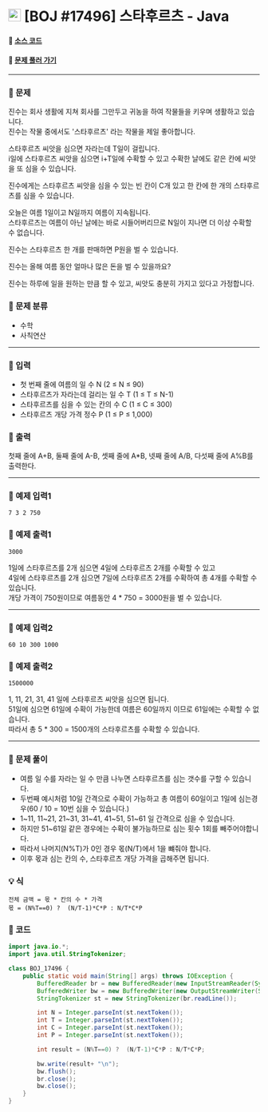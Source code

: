  # <img src="https://d2gd6pc034wcta.cloudfront.net/tier/1-a.svg" width="25" height="25"> [BOJ #17496]  스타후르츠 - Java 
#### :link: [소스 코드](https://github.com/nexusgh12/Algorithm/tree/main/BaekjoonOnlineJudge/BOJ_17496/BOJ_17496.java)  
#### :link: [문제 풀러 가기](https://www.acmicpc.net/problem/17496)

***
### :seedling: 문제
진수는 회사 생활에 지쳐 회사를 그만두고 귀농을 하여 작물들을 키우며 생활하고 있습니다.  
진수는 작물 중에서도 '스타후르츠' 라는 작물을 제일 좋아합니다.  

스타후르츠 씨앗을 심으면 자라는데 T일이 걸립니다.  
i일에 스타후르츠 씨앗을 심으면 i+T일에 수확할 수 있고 수확한 날에도 같은 칸에 씨앗을 또 심을 수 있습니다.  

진수에게는 스타후르츠 씨앗을 심을 수 있는 빈 칸이 C개 있고 한 칸에 한 개의 스타후르츠를 심을 수 있습니다.  

오늘은 여름 1일이고 N일까지 여름이 지속됩니다.  
스타후르츠는 여름이 아닌 날에는 바로 시들어버리므로 N일이 지나면 더 이상 수확할 수 없습니다.  

진수는 스타후르츠 한 개를 판매하면 P원을 벌 수 있습니다.  

진수는 올해 여름 동안 얼마나 많은 돈을 벌 수 있을까요?  

진수는 하루에 일을 원하는 만큼 할 수 있고, 씨앗도 충분히 가지고 있다고 가정합니다.

### :seedling: 문제 분류
- 수학
- 사칙연산
***
### :seedling: 입력
- 첫 번째 줄에 여름의 일 수 N (2 ≤ N ≤ 90)  
- 스타후르츠가 자라는데 걸리는 일 수 T (1 ≤ T ≤ N-1)  
- 스타후르츠를 심을 수 있는 칸의 수 C (1 ≤ C ≤ 300)  
- 스타후르츠 개당 가격 정수 P (1 ≤ P ≤ 1,000)

### :seedling: 출력
첫째 줄에 A+B, 둘째 줄에 A-B, 셋째 줄에 A*B, 넷째 줄에 A/B, 다섯째 줄에 A%B를 출력한다.


***

### :seedling: 예제 입력1
```
7 3 2 750
```

### :seedling: 예제 출력1
```
3000
```
1일에 스타후르츠를 2개 심으면 4일에 스타후르츠 2개를 수확할 수 있고  
4일에 스타후르츠를 2개 심으면 7일에 스타후르츠 2개를 수확하여 총 4개를 수확할 수 있습니다.   
개당 가격이 750원이므로 여름동안 4 * 750 = 3000원을 벌 수 있습니다.
*** 

### :seedling: 예제 입력2
```
60 10 300 1000
```

### :seedling: 예제 출력2
```
1500000
```
1, 11, 21, 31, 41 일에 스타후르츠 씨앗을 심으면 됩니다.  
51일에 심으면 61일에 수확이 가능한데 여름은 60일까지 이므로 61일에는 수확할 수 없습니다.  
따라서 총 5 * 300 = 1500개의 스타후르츠를 수확할 수 있습니다.
***




### :seedling: 문제 풀이
* 여름 일 수를 자라는 일 수 만큼 나누면 스타후르츠를 심는 갯수를 구할 수 있습니다. 
* 두번째 예시처럼 10일 간격으로 수확이 가능하고 총 여름이 60일이고 1일에 심는경우(60 / 10 = 10번 심을 수 있습니다.)   
* 1\~11, 11\~21, 21\~31, 31\~41, 41\~51, 51\~61 일 간격으로 심을 수 있습니다.
* 하지만 51~61일 같은 경우에는 수확이 불가능하므로 심는 횟수 1회를 빼주어야합니다.
* 따라서 나머지(N%T)가 0인 경우 몫(N/T)에서 1을 뺴줘야 합니다.
* 이후 몫과 심는 칸의 수, 스타후르츠 개당 가격을 곱해주면 됩니다.

### 💡 식 
```
전체 금액 = 몫 * 칸의 수 * 가격
몫 = (N%T==0) ?  (N/T-1)*C*P : N/T*C*P
```

### :seedling: 코드
```java
import java.io.*;
import java.util.StringTokenizer;

class BOJ_17496 {
    public static void main(String[] args) throws IOException {
        BufferedReader br = new BufferedReader(new InputStreamReader(System.in));
        BufferedWriter bw = new BufferedWriter(new OutputStreamWriter(System.out));
        StringTokenizer st = new StringTokenizer(br.readLine());

        int N = Integer.parseInt(st.nextToken());
        int T = Integer.parseInt(st.nextToken());
        int C = Integer.parseInt(st.nextToken());
        int P = Integer.parseInt(st.nextToken());

        int result = (N%T==0) ?  (N/T-1)*C*P : N/T*C*P;

        bw.write(result+ "\n");
        bw.flush();
        br.close();
        bw.close();
    }
}
```
